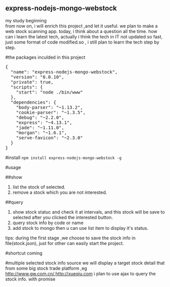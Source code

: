 express-nodejs-mongo-webstock
----------------------
my study beginning<br>
from now on, i will enrich this project ,and let it useful. we plan to make a web stock scanning app.
today, i think about a question all the time. how can i learn the latest tech, actually i think the tech in IT not updated so fast, just some format of code modified.so , i still plan to learn the tech step by step.

#the packages inculded in this project

<pre>{
  "name": "express-nodejs-mongo-webstock",
  "version": "0.0.10",
  "private": true,
  "scripts": {
    "start": "node ./bin/www"
  },
  "dependencies": {
    "body-parser": "~1.13.2",
    "cookie-parser": "~1.3.5",
    "debug": "~2.2.0",
    "express": "~4.13.1",
    "jade": "~1.11.0",
    "morgan": "~1.6.1",
    "serve-favicon": "~2.3.0"
  }
}</pre>

#install
`npm install express-nodejs-mongo-webstock -g`

#usage

##show
  1. list the stock of selected.
  2. remove a stock which you are not interested.

##query
  1. show stock statuc and check it at intervals, and this stock will be save to selected after you clicked the interested button.
  2. query stock info by code or name
  3. add stock to mongo then u can use list item to display it's status.

tips: during the first stage ,we choose to save the stock info in file(stock.json), just for other can easily start the project.

#shortcut
coming

#multiple selected stock info source
we will display a target stock detail that from some big stock trade platform ,eg http://www.gw.com.cn/,http://xueqiu.com
i plan to use ajax to query the stock info. with promise
